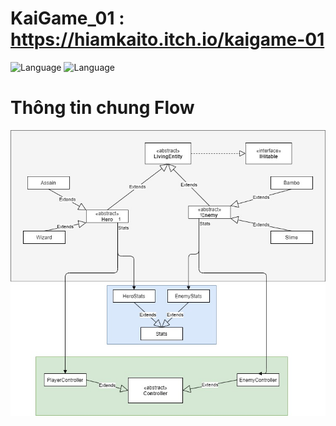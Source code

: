 # KaiGame_01 : https://hiamkaito.itch.io/kaigame-01

![Language](https://img.shields.io/badge/Unity-orange.svg)
![Language](https://img.shields.io/badge/Game2D-orange.svg)

# Thông tin chung Flow

<div>
<img src="KaiGame_01-Master.jpg" >
</div>
